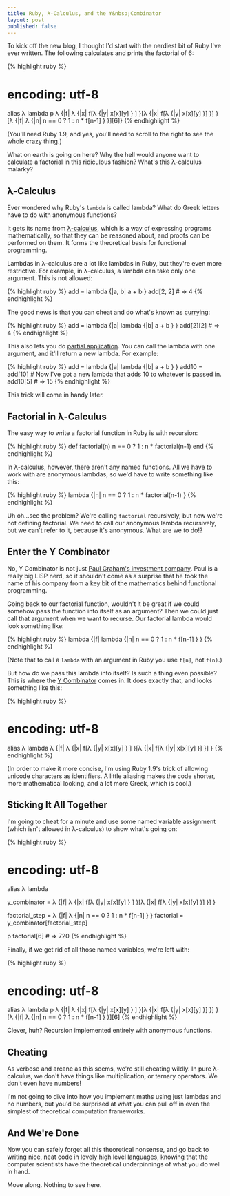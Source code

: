 ```yaml
---
title: Ruby, λ-Calculus, and the Y&nbsp;Combinator
layout: post
published: false
---
```


<style>
/* All the λ characters get flagged as errors by pygment. This makes them at
   least show up in a nice style. */
.highlight .err { color: #0086B3; background-color: transparent; }
</style>

To kick off the new blog, I thought I'd start with the nerdiest bit of Ruby
I've ever written. The following calculates and prints the factorial of 6:

{% highlight ruby %}
# encoding: utf-8
alias λ lambda
p λ {|f| λ {|x| f[λ {|y| x[x][y] } ] }[λ {|x| f[λ {|y| x[x][y] }] }] } [λ {|f| λ {|n| n == 0 ? 1 : n * f[n-1] } }][6]}
{% endhighlight %}

(You'll need Ruby 1.9, and yes, you'll need to scroll to the right to see the whole crazy thing.)

What on earth is going on here? Why the hell would anyone want to calculate a
factorial in this ridiculous fashion? What's this λ-calculus malarky?

## λ-Calculus

Ever wondered why Ruby's `lambda` is called lambda? What do Greek letters have to
do with anonymous functions?

It gets its name from
[λ-calculus](http://en.wikipedia.org/wiki/Lambda_calculus), which is a way of
expressing programs mathematically, so that they can be reasoned about, and
proofs can be performed on them. It forms the theoretical basis for functional
programming.

Lambdas in λ-calculus are a lot like lambdas in Ruby, but they're even more
restrictive. For example, in λ-calculus, a lambda can take only one argument.
This is not allowed:

{% highlight ruby %}
add = lambda {|a, b| a + b }
add[2, 2] # => 4
{% endhighlight %}

The good news is that you can cheat and do what's known as
[currying](http://en.wikipedia.org/wiki/Currying):

{% highlight ruby %}
add = lambda {|a| lambda {|b| a + b } }
add[2][2] # => 4
{% endhighlight %}

This also lets you do [partial
application](http://en.wikipedia.org/wiki/Partial_application). You can call
the lambda with one argument, and it'll return a new lambda. For example:

{% highlight ruby %}
add = lambda {|a| lambda {|b| a + b } }
add10 = add[10] # Now I've got a new lambda that adds 10 to whatever is passed in.
add10[5] # => 15
{% endhighlight %}

This trick will come in handy later.


## Factorial in λ-Calculus

The easy way to write a factorial function in Ruby is with recursion:

{% highlight ruby %}
def factorial(n)
  n == 0 ? 1 : n * factorial(n-1)
end
{% endhighlight %}

In λ-calculus, however, there aren't any named functions. All we have
to work with are anonymous lambdas, so we'd have to write something
like this:

{% highlight ruby %}
lambda {|n| n == 0 ? 1 : n * factorial(n-1) }
{% endhighlight %}

Uh oh...see the problem? We're calling `factorial` recursively, but now we're
not defining factorial. We need to call our anonymous lambda recursively, but
we can't refer to it, because it's anonymous. What are we to do!?


## Enter the Y&nbsp;Combinator

No, Y&nbsp;Combinator is not just <a href="http://ycombinator.com">Paul
Graham's investment company</a>. Paul is a really big LISP nerd, so it
shouldn't come as a surprise that he took the name of his company from a key
bit of the mathematics behind functional programming.

Going back to our factorial function, wouldn't it be great if we could somehow
pass the function into itself as an argument? Then we could just call that
argument when we want to recurse. Our factorial lambda would look something like:

{% highlight ruby %}
lambda {|f| lambda {|n| n == 0 ? 1 : n * f[n-1] } }
{% endhighlight %}

(Note that to call a `lambda` with an argument in Ruby you use `f[n]`, not `f(n)`.)

But how do we pass this lambda into itself? Is such a thing even possible?
This is where the [Y
Combinator](http://en.wikipedia.org/wiki/Fixed-point_combinator#Y_combinator)
comes in. It does exactly that, and looks something like this:

{% highlight ruby %}
# encoding: utf-8
alias λ lambda
λ {|f| λ {|x| f[λ {|y| x[x][y] } ] }[λ {|x| f[λ {|y| x[x][y] }] }] }
{% endhighlight %}

(In order to make it more concise, I'm using Ruby 1.9's trick of allowing
unicode characters as identifiers. A little aliasing makes the code shorter,
more mathematical looking, and a lot more Greek, which is cool.)




## Sticking It All Together

I'm going to cheat for a minute and use some named variable assignment (which
isn't allowed in λ-calculus) to show what's going on:

{% highlight ruby %}
# encoding: utf-8
alias λ lambda

y_combinator = λ {|f| λ {|x| f[λ {|y| x[x][y] } ] }[λ {|x| f[λ {|y| x[x][y] }] }] }

factorial_step = λ {|f| λ {|n| n == 0 ? 1 : n * f[n-1] } }
factorial = y_combinator[factorial_step]

p factorial[6] # => 720
{% endhighlight %}

Finally, if we get rid of all those named variables, we're left with:

{% highlight ruby %}
# encoding: utf-8
alias λ lambda
p λ {|f| λ {|x| f[λ {|y| x[x][y] } ] }[λ {|x| f[λ {|y| x[x][y] }] }] } [λ {|f| λ {|n| n == 0 ? 1 : n * f[n-1] } }][6]
{% endhighlight %}

Clever, huh? Recursion implemented entirely with anonymous functions.


## Cheating

As verbose and arcane as this seems, we're still cheating wildly. In pure
λ-calculus, we don't have things like multiplication, or ternary operators. We
don't even have numbers!

I'm not going to dive into how you implement maths using just lambdas and no
numbers, but you'd be surprised at what you can pull off in even the simplest
of theoretical computation frameworks.


## And We're Done

Now you can safely forget all this theoretical nonsense, and go back to writing
nice, neat code in lovely high level languages, knowing that the computer
scientists have the theoretical underpinnings of what you do well in hand.

Move along. Nothing to see here.

